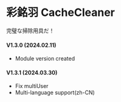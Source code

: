 # 彩銘羽 CacheCleaner
完璧な掃除用具だ！

#### V1.3.0 (2024.02.11)
 - Module version created

#### V1.3.1 (2024.03.30)
 - Fix multiUser
 - Multi-language support(zh-CN)
